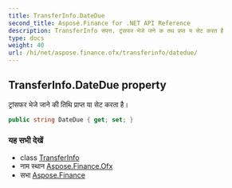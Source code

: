 ```yaml
---
title: TransferInfo.DateDue
second_title: Aspose.Finance for .NET API Reference
description: TransferInfo संपत्त. ट्रंसफर भेजे जने क तथ प्रप्त य सेट करत है
type: docs
weight: 40
url: /hi/net/aspose.finance.ofx/transferinfo/datedue/
---
```

## TransferInfo.DateDue property

ट्रांसफर भेजे जाने की तिथि प्राप्त या सेट करता है।

```csharp
public string DateDue { get; set; }
```

### यह सभी देखें

* class [TransferInfo](../)
* नाम स्थान [Aspose.Finance.Ofx](../../transferinfo/)
* सभा [Aspose.Finance](../../../)


